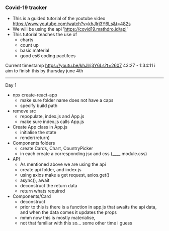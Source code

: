 ### Covid-19 tracker

- This is a guided tutorial of the youtube video https://www.youtube.com/watch?v=khJlrj3Y6Ls&t=482s
- We will be using the api  'https://covid19.mathdro.id/api'
- This tutorial teaches the use of
    - charts
    - count up
    - basic material
    - good es6 coding pactifces

Current timestamp https://youtu.be/khJlrj3Y6Ls?t=2607 
43:27 - 1:34:11
i aim to finish this by thursday june 4th


---
Day 1

- npx create-react-app
    - make sure folder name does not have a caps
    - specify build path
- remove src
    - repopulate, index.js and App.js
    - make sure index.js calls App.js
- Create App class in App.js
    - initialise the state
    - render(return)
- Components folders
    - create Cards, Chart, CountryPicker
    - in each create a corresponding jsx and css (____.module.css)
- API
    - As mentioned above we are using the api
    - create api folder, and index.js
    - using axios make a get request, axios.get()
    - async(), await
    - deconstruct the return data
    - return whats required
- Components/Card
    - deconstruct
    - prior to this is there is a function in app.js that awaits the api data, and when the data comes it updates the props
    - mmm now this is mostly materialise,
    - not that familiar with this so... some other time i guess
